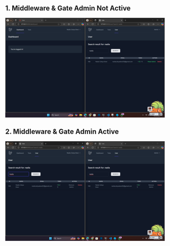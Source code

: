 ## 1. Middleware & Gate Admin Not Active
![alt text](<screenshot/tugas7/Middleware & Gate Admin Not Active.png>)

## 2. Middleware & Gate Admin Active
![alt text](<screenshot/tugas7/Middleware & Gate Admin Active.png>)